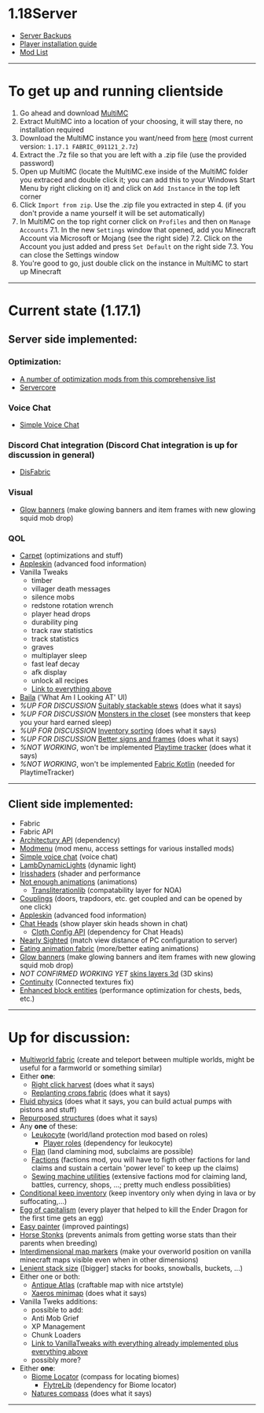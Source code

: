 # 1.18Server 
* [Server Backups](https://1drv.ms/u/s!AnRpVm46qqDNjdUxbNgz45vrc8yFAg?e=peDNs2)
* [Player installation guide](Clientside.MD)
* [Mod List](https://github.com/WhiteBrownie/1.18Server/blob/main/)
---
# To get up and running clientside
1. Go ahead and download [MultiMC](https://multimc.org/)
2. Extract MultiMC into a location of your choosing, it will stay there, no installation required
3. Download the MultiMC instance you want/need from [here](https://1drv.ms/u/s!AnRpVm46qqDNjdUy9MNKb798AQLBOg?e=OeDgn7) (most current version: `1.17.1 FABRIC_091121_2.7z`)
4. Extract the .7z file so that you are left with a .zip file (use the provided password)
5. Open up MultiMC (locate the MultiMC.exe inside of the MultiMC folder you extraced and double click it; you can add this to your Windows Start Menu by right clicking on it) and click on `Add Instance` in the top left corner
6. Click `Import from zip`. Use the .zip file you extracted in step 4. (if you don't provide a name yourself it will be set automatically)
7. In MultiMC on the top right corner click on `Profiles` and then on `Manage Accounts`
	7.1. In the new `Settings` window that opened, add you Minecraft Account via Microsoft or Mojang (see the right side)
	7.2. Click on the Account you just added and press `Set Default` on the right side
	7.3. You can close the Settings window
8. You're good to go, just double click on the instance in MultiMC to start up Minecraft
---
# Current state (1.17.1)
## Server side implemented:
### Optimization:
* [A number of optimization mods from this comprehensive list](https://gist.github.com/Obydux/55b967f5dcc00633fe895e5a473363d5)
* [Servercore](https://modrinth.com/mod/servercore)
### Voice Chat
* [Simple Voice Chat](https://www.curseforge.com/minecraft/mc-mods/simple-voice-chat)
### Discord Chat integration (Discord Chat integration is up for discussion in general)
* [DisFabric](https://www.curseforge.com/minecraft/mc-mods/disfabric)
### Visual
* [Glow banners](https://www.curseforge.com/minecraft/mc-mods/glow-banners) (make glowing banners and item frames with new glowing squid mob drop)
### QOL
* [Carpet](https://www.curseforge.com/minecraft/mc-mods/carpet) (optimizations and stuff)
* [Appleskin](https://www.curseforge.com/minecraft/mc-mods/appleskin) (advanced food information)
* Vanilla Tweaks
	* timber
	* villager death messages
	* silence mobs
	* redstone rotation wrench
	* player head drops
	* durability ping
	* track raw statistics
	* track statistics
	* graves
	* multiplayer sleep
	* fast leaf decay
	* afk display
	* unlock all recipes 
	* [Link to everything above](https://vanillatweaks.net/share#AT7Z00)
* [Baila](https://github.com/TheEpicBlock/baila) ('What Am I Looking AT' UI)
* *%UP FOR DISCUSSION* [Suitably stackable stews](https://www.curseforge.com/minecraft/mc-mods/suitably-stackable-stew) (does what it says)
* *%UP FOR DISCUSSION* [Monsters in the closet](https://www.curseforge.com/minecraft/mc-mods/monsters-in-the-closet) (see monsters that keep you your hard earned sleep)
* *%UP FOR DISCUSSION* [Inventory sorting](https://www.curseforge.com/minecraft/mc-mods/inventory-sorting) (does what it says)
* *%UP FOR DISCUSSION* [Better signs and frames](https://www.curseforge.com/minecraft/mc-mods/better-signs-and-frames) (does what it says)
* *%NOT WORKING*, won't be implemented [Playtime tracker](https://github.com/SpaceClouds42/PlaytimeTracker) (does what it says)
* *%NOT WORKING*, won't be implemented [Fabric Kotlin](https://www.curseforge.com/minecraft/mc-mods/fabric-language-kotlin) (needed for PlaytimeTracker)
---
## Client side implemented:
* Fabric
* Fabric API
* [Architectury API](https://www.curseforge.com/minecraft/mc-mods/architectury-fabric) (dependency)
* [Modmenu](https://www.curseforge.com/minecraft/mc-mods/modmenu) (mod menu, access settings for various installed mods)
* [Simple voice chat](https://www.curseforge.com/minecraft/mc-mods/simple-voice-chat) (voice chat)
* [LambDynamicLights](https://www.curseforge.com/minecraft/mc-mods/lambdynamiclights) (dynamic light)
* [Irisshaders](https://www.curseforge.com/minecraft/mc-mods/irisshaders) (shader and performance
* [Not enough animations](https://www.curseforge.com/minecraft/mc-mods/not-enough-animations) (animations)
  *  [Transliterationlib](https://www.curseforge.com/minecraft/mc-mods/transliterationlib) (compatability layer for NOA)
* [Couplings](https://www.curseforge.com/minecraft/mc-mods/couplings) (doors, trapdoors, etc. get coupled and can be opened by one click)
* [Appleskin](https://www.curseforge.com/minecraft/mc-mods/appleskin) (advanced food information)
* [Chat Heads](https://www.curseforge.com/minecraft/mc-mods/chat-heads) (show player skin heads shown in chat)
  * [Cloth Config API](https://www.curseforge.com/minecraft/mc-mods/cloth-config) (dependency for Chat Heads)
* [Nearly Sighted](https://www.curseforge.com/minecraft/mc-mods/near-sightedly) (match view distance of PC configuration to server)
* [Eating animation fabric](https://www.curseforge.com/minecraft/mc-mods/eating-animation-fabric) (more/better eating animations)
* [Glow banners](https://www.curseforge.com/minecraft/mc-mods/glow-banners) (make glowing banners and item frames with new glowing squid mob drop)
* *NOT CONFIRMED WORKING YET* [skins layers 3d](https://www.curseforge.com/minecraft/mc-mods/skin-layers-3d) (3D skins)
* [Continuity](https://www.curseforge.com/minecraft/mc-mods/continuity) (Connected textures fix)
* [Enhanced block entities](https://www.curseforge.com/minecraft/mc-mods/enhanced-block-entities) (performance optimization for chests, beds, etc.)
---
# Up for discussion:
* [Multiworld fabric](https://www.curseforge.com/minecraft/mc-mods/multiworld-fabric) (create and teleport between multiple worlds, might be useful for a farmworld or something similar)
* Either **one**:
	* [Right click harvest](https://modrinth.com/mod/rch) (does what it says)
	* [Replanting crops fabric](https://www.curseforge.com/minecraft/mc-mods/replanting-crops-fabric) (does what it says)
* [Fluid physics](https://www.curseforge.com/minecraft/mc-mods/fluid-physics) (does what it says, you can build actual pumps with pistons and stuff)
* [Repurposed structures](https://www.curseforge.com/minecraft/mc-mods/repurposed-structures) (does what it says)
* Any **one** of these:
	* [Leukocyte](https://github.com/NucleoidMC/leukocyte) (world/land protection mod based on roles)
	  * [Player roles](https://github.com/NucleoidMC/player-roles) (dependency for leukocyte)
	* [Flan](https://github.com/Flemmli97/Flan) (land clamining mod, subclaims are possible)
	* [Factions](https://github.com/ickerio/factions) (factions mod, you will have to figth other factions for land claims and sustain a certain 'power level' to keep up the claims)
	* [Sewing machine utilities](https://www.curseforge.com/minecraft/mc-mods/sewing-machine-utilities) (extensive factions mod for claiming land, battles, currency, shops, ...; pretty much endless possiblities)
* [Conditional keep inventory](https://www.curseforge.com/minecraft/mc-mods/conditional-keep-inventory) (keep inventory only when dying in lava or by suffocating,...)
* [Egg of capitalism](https://modrinth.com/mod/egg-of-capitalism) (every player that helped to kill the Ender Dragon for the first time gets an egg)
* [Easy painter](https://github.com/aws404/easy-painter) (improved paintings)
* [Horse Stonks](https://www.curseforge.com/minecraft/mc-mods/horse-stonks) (prevents animals from getting worse stats than their parents when breeding)
* [Interdimensional map markers](https://www.curseforge.com/minecraft/mc-mods/interdimensional-map-markers) (make your overworld position on vanilla minecraft maps visible even when in other dimensions)
* [Lenient stack size](https://www.curseforge.com/minecraft/mc-mods/lenient-stack-size) ([bigger] stacks for books, snowballs, buckets, ...)
* Either one or both:
	* [Antique Atlas](https://www.curseforge.com/minecraft/mc-mods/antique-atlas) (craftable map with nice artstyle)
	* [Xaeros minimap](https://www.curseforge.com/minecraft/mc-mods/xaeros-minimap)  (does what it says)
* Vanilla Tweks additions:
	* possible to add: 
	* Anti Mob Grief
	* XP Management
	* Chunk Loaders
	* [Link to VanillaTweaks with everything already implemented plus everything above](https://vanillatweaks.net/share#AT7Z00)
	* possibly more?
* Either **one**:
	* [Biome Locator](https://www.curseforge.com/minecraft/mc-mods/biome-locator) (compass for locating biomes)
		* [FlytreLib](https://www.curseforge.com/minecraft/mc-mods/lib) (dependency for Biome locator)
	* [Natures compass](https://www.curseforge.com/minecraft/mc-mods/natures-compass)  (does what it says)
---

